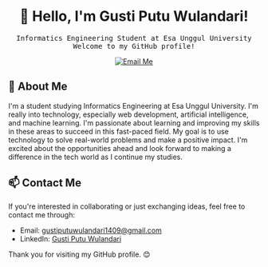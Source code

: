 <h1 align="center">👋 Hello, I'm Gusti Putu Wulandari!</h1>

<p align="center">
  <samp>Informatics Engineering Student at Esa Unggul University</samp>
  <br>
  <samp>Welcome to my GitHub profile!</samp>
</p>

<p align="center">
  <a href="mailto:gustiputuwulandari1409@gmail.com">
    <img src="https://img.shields.io/badge/-Email Me-red?style=flat&logo=Gmail&logoColor=white" alt="Email Me">
  </a>
</p>

## 🚀 About Me
I'm a student studying Informatics Engineering at Esa Unggul University. I'm really into technology, especially web development, artificial intelligence, and machine learning. I'm passionate about learning and improving my skills in these areas to succeed in this fast-paced field. My goal is to use technology to solve real-world problems and make a positive impact. I'm excited about the opportunities ahead and look forward to making a difference in the tech world as I continue my studies.

## 📫 Contact Me

If you're interested in collaborating or just exchanging ideas, feel free to contact me through:

- Email: [gustiputuwulandari1409@gmail.com](mailto:gustiputuwulandari1409@gmail.com)
- LinkedIn: [Gusti Putu Wulandari](https://www.linkedin.com/in/gustiputuwulandari/)

Thank you for visiting my GitHub profile. 😊
